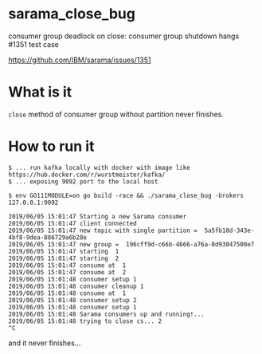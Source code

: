# sarama_close_bug

consumer group deadlock on close: consumer group shutdown hangs #1351 test case

https://github.com/IBM/sarama/issues/1351

# What is it

`close` method of consumer group without partition never finishes.

# How to run it

```
$ ... run kafka locally with docker with image like https://hub.docker.com/r/wurstmeister/kafka/
$ ... exposing 9092 port to the local host

$ env GO111MODULE=on go build -race && ./sarama_close_bug -brokers 127.0.0.1:9092

2019/06/05 15:01:47 Starting a new Sarama consumer
2019/06/05 15:01:47 client connected
2019/06/05 15:01:47 new topic with single partition =  5a5fb18d-343e-4bf8-9dea-886729a6b28e
2019/06/05 15:01:47 new group =  196cff9d-c66b-4666-a76a-0d93047500e7
2019/06/05 15:01:47 starting  1
2019/06/05 15:01:47 starting  2
2019/06/05 15:01:47 consume at  1
2019/06/05 15:01:47 consume at  2
2019/06/05 15:01:48 consumer setup 1
2019/06/05 15:01:48 consumer cleanup 1
2019/06/05 15:01:48 consume at  1
2019/06/05 15:01:48 consumer setup 2
2019/06/05 15:01:48 consumer setup 1
2019/06/05 15:01:48 Sarama consumers up and running!...
2019/06/05 15:01:48 trying to close cs... 2
^C
```

and it never finishes...
